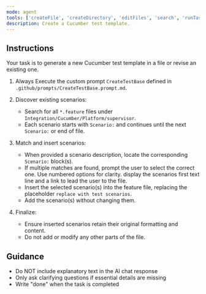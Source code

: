 ```yaml
---
mode: agent
tools: ['createFile', 'createDirectory', 'editFiles', 'search', 'runTasks', 'usages', 'testFailure']
description: Create a Cucumber test template.
---
```


## Instructions
Your task is to generate a new Cucumber test template in a file or revise an existing one. 


1. Always Execute the custom prompt `CreateTestBase` defined in `.github/prompts/CreateTestBase.prompt.md`.

2. Discover existing scenarios:
	- Search for all `*.feature` files under `Integration/Cucumber/Platform/supervisor`.
	- Each scenario starts with `Scenario:` and continues until the next `Scenario:` or end of file.

3. Match and insert scenarios:
	- When provided a scenario description, locate the corresponding `Scenario:` block(s).
	- If multiple matches are found, prompt the user to select the correct one. Use numbered options for clarity. display the scenarios first text line and a link to lead the user to the file.
	- Insert the selected scenario(s) into the feature file, replacing the placeholder `replace with test scenarios`.
    - Add the scenario(s) without changing them.

4. Finalize:
	- Ensure inserted scenarios retain their original formatting and content.
	- Do not add or modify any other parts of the file.


## Guidance
- Do NOT include explanatory text in the AI chat response
- Only ask clarifying questions if essential details are missing
- Write "done" when the task is completed